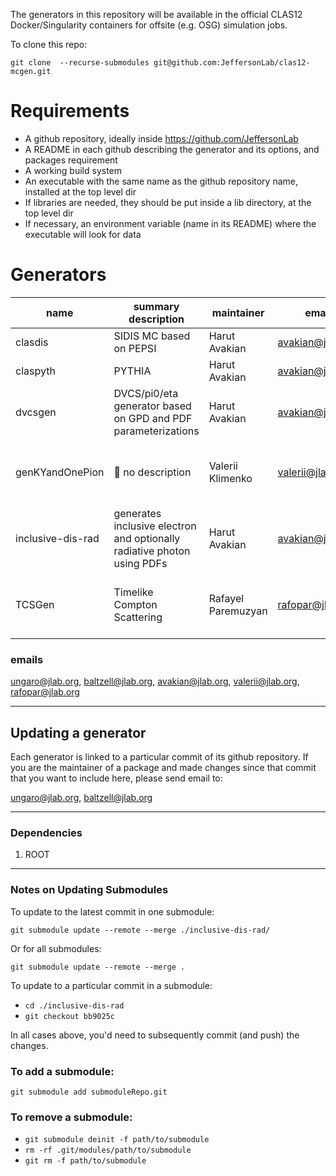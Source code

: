 The generators in this repository will be available in the official CLAS12 Docker/Singularity containers for offsite (e.g. OSG) simulation jobs.

To clone this repo:

`git clone  --recurse-submodules git@github.com:JeffersonLab/clas12-mcgen.git`

# Requirements

- A github repository, ideally inside https://github.com/JeffersonLab
- A README in each github describing the generator and its options, and packages requirement
- A working build system 
- An executable with the same name as the github repository name, installed at the top level dir
- If libraries are needed, they should be put inside a lib directory, at the top level dir
- If necessary, an environment variable (name in its README) where the executable will look for data


# Generators 

name                 | summary description          | maintainer        | email             | requirements met
-------------------- | ---------------------------- | ----------------- | ----------------- | ---------------------
clasdis    |   SIDIS MC based on PEPSI    | Harut Avakian     |  avakian@jlab.org | :white_check_mark:
claspyth   | PYTHIA                       | Harut Avakian     |  avakian@jlab.org |  :white_check_mark:
dvcsgen              | DVCS/pi0/eta generator based on GPD and PDF parameterizations  | Harut Avakian     |  avakian@jlab.org | :red_circle: environment variable name
genKYandOnePion      |  :red_circle: no description | Valerii Klimenko  |  valerii@jlab.org | :red_circle: executable and environment variable name
inclusive-dis-rad    | generates inclusive electron and optionally radiative photon using PDFs  | Harut Avakian     |  avakian@jlab.org | :white_check_mark:
TCSGen               | Timelike Compton Scattering  | Rafayel Paremuzyan | rafopar@jlab.org | :red_circle: executable and environment variable name


### emails

ungaro@jlab.org, baltzell@jlab.org, avakian@jlab.org, valerii@jlab.org, rafopar@jlab.org

---

## Updating a generator

Each generator is linked to a particular commit of its github repository.
If you are the maintainer of a package and made changes since that commit that you want to include here, please send email to:

ungaro@jlab.org, baltzell@jlab.org

---

### Dependencies

1. ROOT

---

### Notes on Updating Submodules

To update to the latest commit in one submodule:

`git submodule update --remote --merge ./inclusive-dis-rad/`

Or for all submodules:

`git submodule update --remote --merge .`

To update to a particular commit in a submodule:

* `cd ./inclusive-dis-rad`
* `git checkout bb9025c`

In all cases above, you'd need to subsequently commit (and push) the changes.



### To add a submodule:

`git submodule add submoduleRepo.git` 

### To remove a submodule:


* `git submodule deinit -f path/to/submodule`
* `rm -rf .git/modules/path/to/submodule`
* `git rm -f path/to/submodule`


